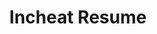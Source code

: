 ---
layout: main
title: Incheat Resume
permalink: /resume/en
update:
    date: 2022
user: 
    name: Hsu ChengChia
    position: Software Engineer
    cv: /resume/en/en-resume.pdf
    about: test
    age: 29 (1993-01-28)
    gender: Male
    language: Mandarin
    email: incheatwork@gmail.com
    telNo: +81 80 7885 7066
    nationality: Taiwan
    address: Asia Japan Tokyo
    url:
        twitter: 
        facebook: 
        instagram: 
        github: https://github.com/Incheat
    about:
        - As a java software engineer, I am now seeking to leverage solid technical skills and abilities to advance my career. <br /><br />
        - With several years of experience in software programming, I've gained strong skills in coding and running projects. One of my projects was creating an online website which is developed by MySQL, spring MVC, Vue, and Cloudflare to construct the service. A version control tool like Git is also part of it. <br /><br />
        - For my current job, I am working on a big project which is involved several companies. This experience truly makes me be able to get more familiar with collaboration, and manage my energy to keep high proficiency and efficiency on my tasks<br /><br />

---